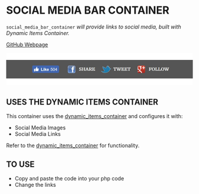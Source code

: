 # SOCIAL MEDIA BAR CONTAINER

`social_media_bar_container` _will provide links to social media,
built with Dynamic Items Container._

[GitHub Webpage](https://jeffdecola.github.io/my-php-containers/)

![IMAGE - social_media_bar_container - IMAGE](../docs/pics/social_media_bar_container.jpg)

## USES THE DYNAMIC ITEMS CONTAINER

This container uses the 
[dynamic_items_container](https://github.com/JeffDeCola/my-php-containers/tree/master/dynamic_items_container) 
and configures it with:

* Social Media Images
* Social Media Links

Refer to the
[dynamic_items_container](https://github.com/JeffDeCola/my-php-containers/tree/master/dynamic_items_container) 
for functionality.

## TO USE

* Copy and paste the code into your php code 
* Change the links

